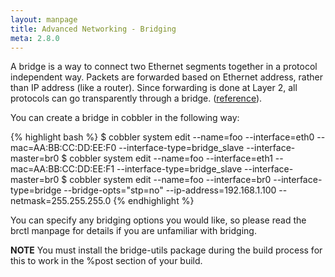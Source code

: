 ```yaml
---
layout: manpage
title: Advanced Networking - Bridging
meta: 2.8.0
---
```


A bridge is a way to connect two Ethernet segments together in a protocol independent way. Packets are forwarded based
on Ethernet address, rather than IP address (like a router). Since forwarding is done at Layer 2, all protocols can go
transparently through a bridge. ([reference](http://www.linuxfoundation.org/collaborate/workgroups/networking/bridge)). 

You can create a bridge in cobbler in the following way:

{% highlight bash %}
$ cobbler system edit --name=foo --interface=eth0 --mac=AA:BB:CC:DD:EE:F0 --interface-type=bridge_slave --interface-master=br0
$ cobbler system edit --name=foo --interface=eth1 --mac=AA:BB:CC:DD:EE:F1 --interface-type=bridge_slave --interface-master=br0
$ cobbler system edit --name=foo --interface=br0 --interface-type=bridge --bridge-opts="stp=no" --ip-address=192.168.1.100 --netmask=255.255.255.0
{% endhighlight %}

You can specify any bridging options you would like, so please read the brctl manpage for details if you are unfamiliar
with bridging.

**NOTE** You must install the bridge-utils package during the build process for this to work in the %post section of
your build.
